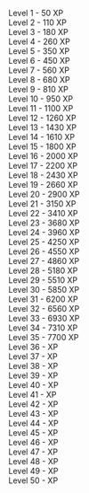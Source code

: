 Level 1 - 50 XP <br>
Level 2 - 110 XP <br>
Level 3 - 180 XP <br>
Level 4 - 260 XP <br>
Level 5 - 350 XP <br>
Level 6 - 450 XP <br>
Level 7 - 560 XP <br>
Level 8 - 680 XP <br>
Level 9 - 810 XP <br>
Level 10 - 950 XP <br>
Level 11 - 1100 XP <br>
Level 12 - 1260 XP <br>
Level 13 - 1430 XP <br>
Level 14 - 1610 XP <br>
Level 15 - 1800 XP <br>
Level 16 - 2000 XP <br>
Level 17 - 2200 XP <br>
Level 18 - 2430 XP <br>
Level 19 - 2660 XP <br>
Level 20 - 2900 XP <br>
Level 21 - 3150 XP <br>
Level 22 - 3410 XP <br>
Level 23 - 3680 XP <br>
Level 24 - 3960 XP <br>
Level 25 - 4250 XP <br>
Level 26 - 4550 XP <br>
Level 27 - 4860 XP <br>
Level 28 - 5180 XP <br>
Level 29 - 5510 XP <br>
Level 30 - 5850 XP <br>
Level 31 - 6200 XP <br>
Level 32 - 6560 XP <br>
Level 33 - 6930 XP <br>
Level 34 - 7310 XP <br>
Level 35 - 7700 XP <br>
Level 36 -  XP <br>
Level 37 -  XP <br>
Level 38 -  XP <br>
Level 39 -  XP <br>
Level 40 -  XP <br>
Level 41 -  XP <br>
Level 42 -  XP <br>
Level 43 -  XP <br>
Level 44 -  XP <br>
Level 45 -  XP <br>
Level 46 -  XP <br>
Level 47 -  XP <br>
Level 48 -  XP <br>
Level 49 -  XP <br>
Level 50 -  XP <br>
